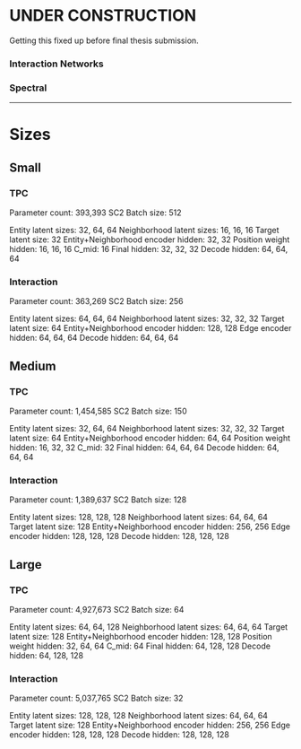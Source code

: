# UNDER CONSTRUCTION
Getting this fixed up before final thesis submission.

### Interaction Networks
### Spectral

-----

# Sizes

## Small

### TPC

Parameter count: 393,393
SC2 Batch size: 512

Entity latent sizes:
32, 64, 64
Neighborhood latent sizes:
16, 16, 16
Target latent size:
32
Entity+Neighborhood encoder hidden:
32, 32
Position weight hidden:
16, 16, 16
C_mid:
16
Final hidden:
32, 32, 32
Decode hidden:
64, 64, 64

### Interaction

Parameter count: 363,269
SC2 Batch size: 256

Entity latent sizes:
64, 64, 64
Neighborhood latent sizes:
32, 32, 32
Target latent size:
64
Entity+Neighborhood encoder hidden:
128, 128
Edge encoder hidden:
64, 64, 64
Decode hidden:
64, 64, 64

## Medium

### TPC

Parameter count: 1,454,585
SC2 Batch size: 150

Entity latent sizes:
32, 64, 64
Neighborhood latent sizes:
32, 32, 32
Target latent size:
64
Entity+Neighborhood encoder hidden:
64, 64
Position weight hidden:
16, 32, 32
C_mid:
32
Final hidden:
64, 64, 64
Decode hidden:
64, 64, 64

### Interaction

Parameter count: 1,389,637
SC2 Batch size: 128

Entity latent sizes:
128, 128, 128
Neighborhood latent sizes:
64, 64, 64
Target latent size:
128
Entity+Neighborhood encoder hidden:
256, 256
Edge encoder hidden:
128, 128, 128
Decode hidden:
128, 128, 128

## Large

### TPC

Parameter count: 4,927,673
SC2 Batch size: 64

Entity latent sizes:
64, 64, 128
Neighborhood latent sizes:
64, 64, 64
Target latent size:
128
Entity+Neighborhood encoder hidden:
128, 128
Position weight hidden:
32, 64, 64
C_mid:
64
Final hidden:
64, 128, 128
Decode hidden:
64, 128, 128

### Interaction

Parameter count: 5,037,765
SC2 Batch size: 32

Entity latent sizes:
128, 128, 128
Neighborhood latent sizes:
64, 64, 64
Target latent size:
128
Entity+Neighborhood encoder hidden:
256, 256
Edge encoder hidden:
128, 128, 128
Decode hidden:
128, 128, 128

